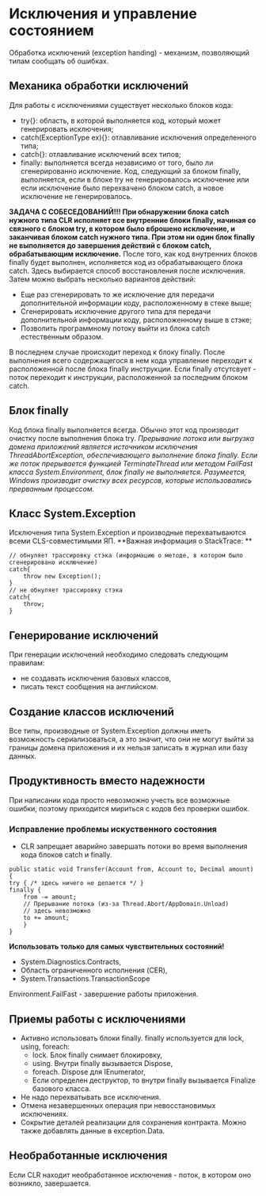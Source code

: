 # Исключения и управление состоянием
Обработка исключений (exception handing) - механизм, позволяющий типам сообщать об ошибках.
## Механика обработки исключений
Для работы с исключениями существует несколько блоков кода:
- try{}: область, в которой выполняется код, который может генерировать исключения;
- catch(ExceptionType ex){}: отлавливание исключения определенного типа;
- catch{}: отлавливание исключений всех типов;
- finally: выполняется всегда независимо от того, было ли сгенерированно исключение. 
Код, следующий за блоком finally, выполняется, если в блоке try не генерировалось исключение или если исключение было перехвачено блоком catch, а новое исключение не генерировалось.

**ЗАДАЧА С СОБЕСЕДОВАНИЙ!!! При обнаружении блока catch нужного типа CLR исполняет все внутренние блоки finally, начиная со связного с блоком try, в котором было вброшено исключение, 
и заканчивая блоком catch нужного типа. При этом ни один блок finally не выполняется до завершения действий с блоком catch, обрабатывающим исключение.**
После того, как код внутренних блоков finally будет выполнен, исполняется код из обрабатывающего блока catch. Здесь выбирается способ восстановления после исключения.
Затем можно выбрать несколько вариантов действий:
- Еще раз сгенерировать то же исключение для передачи дополнительной информации коду, расположенному в стеке выше;
- Сгенерировать исключение другого типа для передачи дополнительной информации коду, расположенному выше в стэке;
- Позволить программному потоку выйти из блока catch естественным образом.

В последнем случае происходит переход к блоку finally. 
После выполнения всего содержащегося в нем кода управление переходит к расположенной после блока finally инструкции.
Если finally отсутсвует - поток переходит к инструкции, расположенной за последним блоком catch.

## Блок finally
Код блока finally выполняется всегда. Обычно этот код производит очистку после выполнения блока try.
*Прерывание потока или выгрузка домена приложений является источником исключения ThreadAbortException, обеспечивающего выполнение блока finally. Если же поток прерывается функцией TerminateThread или методом FailFast класса System.Environment, блок finally не выполняется. Разумеется, Windows производит очистку всех ресурсов, которые использовались прерванным процессом.*

## Класс System.Exception
Исключения типа System.Exception и производные перехватываются всеми CLS-совместимыми ЯП.
**Важная информация о StackTrace: **
```
// обнуляет трассировку стэка (информацию о методе, в котором было сгенерировано исключение)
catch{
	throw new Exception();
}
// не обнуляет трассировку стэка
catch{
	throw;
}
```

## Генерирование исключений
При генерации исключений необходимо следовать следующим правилам:
- не создавать исключения базовых классов,
- писать текст сообщения на английском.

## Создание классов исключений
Все типы, производные от System.Exception должны иметь возможность сериализоваться, а это значит, что они не могут выйти 
за границы домена приложения и их нельзя записать в журнал или базу данных.

## Продуктивность вместо надежности
При написании кода просто невозможно учесть все возможные ошибки,
поэтому приходится мириться с кодов без проверки ошибок.
### Исправление проблемы искуственного состояния
- CLR запрещает аварийно завершать потоки во время выполнения кода блоков catch и finally.
```
public static void Transfer(Account from, Account to, Decimal amount) {
try { /* здесь ничего не делается */ }
finally {
	from -= amount;
	// Прерывание потока (из-за Thread.Abort/AppDomain.Unload)
	// здесь невозможно
	to += amount;
	}
}
```
**Использовать только для самых чувствительных состояний!**
- System.Diagnostics.Contracts,
- Область ограниченного исполнения (CER),
- System.Transactions.TransactionScope

Environment.FailFast - завершение работы приложения.

## Приемы работы с исключениями
- Активно использовать блоки finally. finally используется для lock, using, foreach:
	- lock. Блок finally снимает блокировку,
	- using. Внутри finally вызывается Dispose,
	- foreach. Dispose для IEnumerator,
	- Если определен деструктор, то внутри finally вызывается Finalize базового класса.
- Не надо перехватывать все исключения.
- Отмена незавершенных операция при невосстановимых исключениях.
- Сокрытие деталей реализации для сохранения контракта. Можно также добавлять данные в exception.Data.

## Необработанные исключения
Если CLR находит необработанное исключения - поток, в котором оно возникло, завершается.